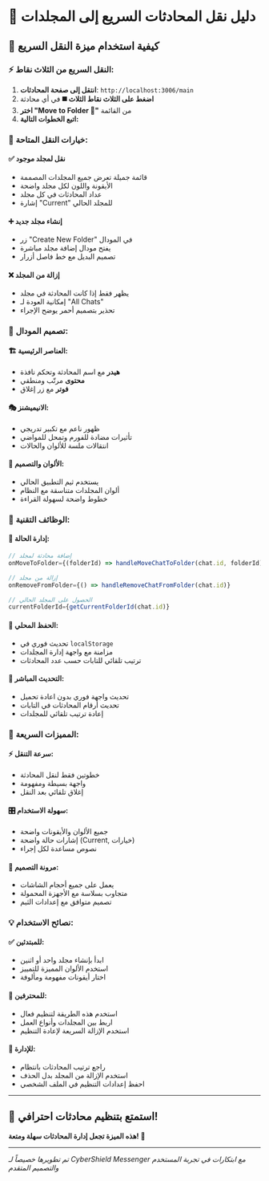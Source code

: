 # 🚀 دليل نقل المحادثات السريع إلى المجلدات

## 📱 كيفية استخدام ميزة النقل السريع

### ⚡ النقل السريع من الثلاث نقاط:

1. **انتقل إلى صفحة المحادثات**: `http://localhost:3006/main`
2. **اضغط على الثلاث نقاط الثلاث ◼️** في أي محادثة
3. **اختر "Move to Folder 📁"** من القائمة
4. **اتبع الخطوات التالية:**

### 🎯 خيارات النقل المتاحة:

#### ✅ **نقل لمجلد موجود**
- قائمة جميلة تعرض جميع المجلدات المصممة
- الأيقونة واللون لكل مجلد واضحة
- عداد المحادثات في كل مجلد
- إشارة "Current" للمجلد الحالي

#### ➕ **إنشاء مجلد جديد**
- زر "Create New Folder" في المودال
- يفتح مودال إضافة مجلد مباشرة
- تصميم البديل مع خط فاصل أزرار

#### ❌ **إزالة من المجلد**
- يظهر فقط إذا كانت المحادثة في مجلد
- إمكانية العودة لـ "All Chats"
- تحذير بتصميم أحمر يوضح الإجراء

### 🎨 تصميم المودال:

#### 🏗️ **العناصر الرئيسية:**
- **هيدر** مع اسم المحادثة وتحكم نافذة
- **محتوى** مرتّب ومنطقي
- **فوتر** مع زر إغلاق

#### 🎭 **الانيميشنز:**
- ظهور ناعم مع تكبير تدريجي
- تأثيرات مضادة للفورم وتمحل للمواضي
- انتقالات ملسة للألوان والحالات

#### 🎨 **الألوان والتصميم:**
- يستخدم ثيم التطبيق الحالي
- ألوان المجلدات متناسقة مع النظام
- خطوط واضحة لسهولة القراءة

### 🔧 الوظائف التقنية:

#### 📂 **إدارة الحالة:**
```javascript
// إضافة محادثة لمجلد
onMoveToFolder={(folderId) => handleMoveChatToFolder(chat.id, folderId)}

// إزالة من مجلد
onRemoveFromFolder={() => handleRemoveChatFromFolder(chat.id)}

// الحصول على المجلد الحالي
currentFolderId={getCurrentFolderId(chat.id)}
```

#### 💾 **الحفظ المحلي:**
- تحديث فوري في `localStorage`
- مزامنة مع واجهة إدارة المجلدات
- ترتيب تلقائي للتابات حسب عدد المحادثات

#### 🔄 **التحديث المباشر:**
- تحديث واجهة فوري بدون اعادة تحميل
- تحديث أرقام المحادثات في التابات
- إعادة ترتيب تلقائي للمجلدات

### 🚀 المميزات السريعة:

#### ⚡ **سرعة التنقل:**
- خطوتين فقط لنقل المحادثة
- واجهة بسيطة ومفهومة
- إغلاق تلقائي بعد النقل

#### 🎛️ **سهولة الاستخدام:**
- جميع الألوان والأيقونات واضحة
- إشارات حالة واضحة (Current, خيارات)
- نصوص مساعدة لكل إجراء

#### 🔧 **مرونة التصميم:**
- يعمل على جميع أحجام الشاشات
- متجاوب بسلاسة مع الأجهزة المحمولة
- تصميم متوافق مع إعدادات الثيم

### 💡 نصائح الاستخدام:

#### ✅ **للمبتدئين:**
- ابدأ بإنشاء مجلد واحد أو اثنين
- استخدم الألوان المميزة للتمييز
- اختار أيقونات مفهومة ومألوفة

#### 🎯 **للمحترفين:**
- استخدم هذه الطريقة لتنظيم فعال
- اربط بين المجلدات وأنواع العمل
- استخدم الإزالة السريعة لإعادة التنظيم

#### 🔄 **للإدارة:**
- راجع ترتيب المحادثات بانتظام  
- استخدم الإزالة من المجلد بدل الحذف
- احفظ إعدادات التنظيم في الملف الشخصي

---

## 🎉 استمتع بتنظيم محادثات احترافي!

**هذه الميزة تجعل إدارة المحادثات سهلة ومتعة! 🚀**

---

*تم تطويرها خصيصاً لـ CyberShield Messenger مع ابتكارات في تجربة المستخدم والتصميم المتقدم*
